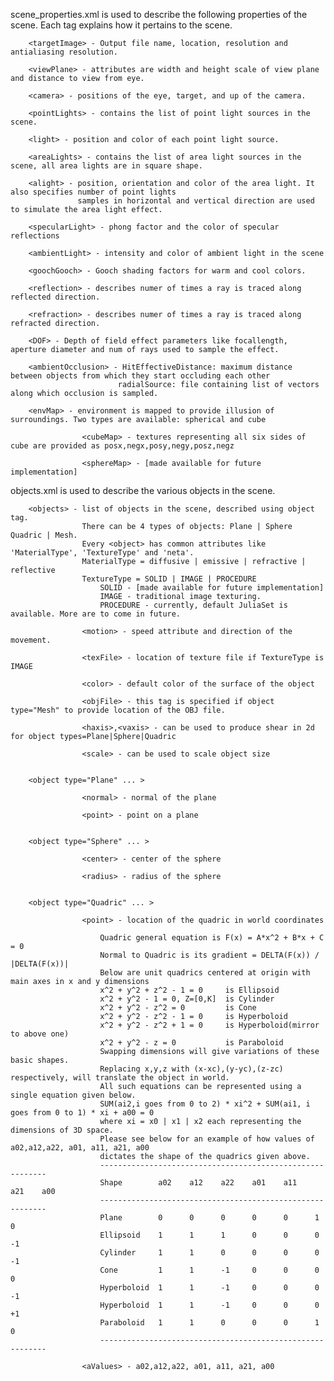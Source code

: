 scene_properties.xml is used to describe the following properties of the scene. Each tag explains how it pertains to the scene.


        <targetImage> - Output file name, location, resolution and antialiasing resolution.
        
        <viewPlane> - attributes are width and height scale of view plane and distance to view from eye.
        
        <camera> - positions of the eye, target, and up of the camera.
        
        <pointLights> - contains the list of point light sources in the scene.
        
        <light> - position and color of each point light source.
        
        <areaLights> - contains the list of area light sources in the scene, all area lights are in square shape.
        
        <alight> - position, orientation and color of the area light. It also specifies number of point lights 
                   samples in horizontal and vertical direction are used to simulate the area light effect.
                   
        <specularLight> - phong factor and the color of specular reflections
        
        <ambientLight> - intensity and color of ambient light in the scene
        
        <goochGooch> - Gooch shading factors for warm and cool colors.
        
        <reflection> - describes numer of times a ray is traced along reflected direction.
        
        <refraction> - describes numer of times a ray is traced along refracted direction.
        
        <DOF> - Depth of field effect parameters like focallength, aperture diameter and num of rays used to sample the effect.
        
        <ambientOcclusion> - HitEffectiveDistance: maximum distance between objects from which they start occluding each other
                            radialSource: file containing list of vectors along which occlusion is sampled.
                            
        <envMap> - environment is mapped to provide illusion of surroundings. Two types are available: spherical and cube
        
                    <cubeMap> - textures representing all six sides of cube are provided as posx,negx,posy,negy,posz,negz
                    
                    <sphereMap> - [made available for future implementation]





objects.xml is used to describe the various objects in the scene.


        <objects> - list of objects in the scene, described using object tag. 
                    There can be 4 types of objects: Plane | Sphere  Quadric | Mesh.
                    Every <object> has common attributes like 'MaterialType', 'TextureType' and 'neta'.
                    MaterialType = diffusive | emissive | refractive | reflective
                    TextureType = SOLID | IMAGE | PROCEDURE
                        SOLID - [made available for future implementation]
                        IMAGE - traditional image texturing.
                        PROCEDURE - currently, default JuliaSet is available. More are to come in future.
                        
                    <motion> - speed attribute and direction of the movement.
                    
                    <texFile> - location of texture file if TextureType is IMAGE
                    
                    <color> - default color of the surface of the object
                    
                    <objFile> - this tag is specified if object type="Mesh" to provide location of the OBJ file.    
                    
                    <haxis>,<vaxis> - can be used to produce shear in 2d for object types=Plane|Sphere|Quadric
                    
                    <scale> - can be used to scale object size
                    
                    
        <object type="Plane" ... >
        
                    <normal> - normal of the plane
                    
                    <point> - point on a plane
        
                    
        <object type="Sphere" ... >
        
                    <center> - center of the sphere
                    
                    <radius> - radius of the sphere
        
                    
        <object type="Quadric" ... >
                    
                    <point> - location of the quadric in world coordinates

                        Quadric general equation is F(x) = A*x^2 + B*x + C = 0
                        Normal to Quadric is its gradient = DELTA(F(x)) / |DELTA(F(x))|
                        Below are unit quadrics centered at origin with main axes in x and y dimensions
                        x^2 + y^2 + z^2 - 1 = 0     is Ellipsoid
                        x^2 + y^2 - 1 = 0, Z=[0,K]  is Cylinder
                        x^2 + y^2 - z^2 = 0         is Cone
                        x^2 + y^2 - z^2 - 1 = 0     is Hyperboloid
                        x^2 + y^2 - z^2 + 1 = 0     is Hyperboloid(mirror to above one)
                        x^2 + y^2 - z = 0           is Paraboloid
                        Swapping dimensions will give variations of these basic shapes.
                        Replacing x,y,z with (x-xc),(y-yc),(z-zc) respectively, will translate the object in world.
                        All such equations can be represented using a single equation given below.
                        SUM(ai2,i goes from 0 to 2) * xi^2 + SUM(ai1, i goes from 0 to 1) * xi + a00 = 0
                        where xi = x0 | x1 | x2 each representing the dimensions of 3D space.
                        Please see below for an example of how values of a02,a12,a22, a01, a11, a21, a00 
                        dictates the shape of the quadrics given above.
                        ----------------------------------------------------------
                        Shape        a02    a12    a22    a01    a11    a21    a00
                        ----------------------------------------------------------
                        Plane        0      0      0      0      0      1      0
                        Ellipsoid    1      1      1      0      0      0      -1
                        Cylinder     1      1      0      0      0      0      -1
                        Cone         1      1      -1     0      0      0      0
                        Hyperboloid  1      1      -1     0      0      0      -1
                        Hyperboloid  1      1      -1     0      0      0      +1
                        Paraboloid   1      1      0      0      0      1      0
                        ----------------------------------------------------------
                        
                    <aValues> - a02,a12,a22, a01, a11, a21, a00
                
